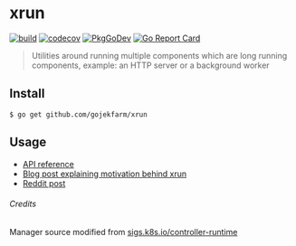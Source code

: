 # xrun 

[![build][github-workflow-badge]][github-workflow]
[![codecov][coverage-badge]][codecov]
[![PkgGoDev][pkg-go-dev-xrun-badge]][pkg-go-dev-xrun]
[![Go Report Card][go-report-card-badge]][go-report-card]

> Utilities around running multiple components
> which are long running components, example: 
> an HTTP server or a background worker

## Install

```
$ go get github.com/gojekfarm/xrun
```

## Usage

- [API reference][api-docs]
- [Blog post explaining motivation behind xrun][blog-link]
- [Reddit post][reddit-link]

###### Credits

Manager source modified
from [sigs.k8s.io/controller-runtime](https://github.com/kubernetes-sigs/controller-runtime/tree/a1e2ea2/pkg/manager)

[github-workflow-badge]:
https://github.com/gojekfarm/xrun/workflows/build/badge.svg
[github-workflow]:
https://github.com/gojekfarm/xrun/actions?query=workflow%3Abuild
[coverage-badge]: https://codecov.io/gh/gojekfarm/xrun/branch/main/graph/badge.svg?token=QPLV2ZDE84
[codecov]: https://codecov.io/gh/gojekfarm/xrun
[pkg-go-dev-xrun-badge]: https://pkg.go.dev/badge/github.com/gojekfarm/xrun
[pkg-go-dev-xrun]: https://pkg.go.dev/mod/github.com/gojekfarm/xrun?tab=packages
[go-report-card-badge]: https://goreportcard.com/badge/github.com/gojekfarm/xrun
[go-report-card]: https://goreportcard.com/report/github.com/gojekfarm/xrun
[api-docs]: https://pkg.go.dev/github.com/gojekfarm/xrun
[blog-link]: https://ajatprabha.in/2023/05/24/intro-xrun-package-managing-component-lifecycle-go
[reddit-link]: https://www.reddit.com/r/golang/comments/13r91gt/introducing_xrun_a_flexible_package_for_managing


